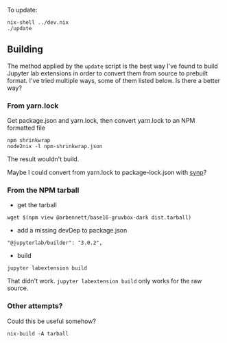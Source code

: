 To update:

```
nix-shell ../dev.nix
./update
```

## Building

The method applied by the `update` script is the best way I've found to build
Jupyter lab extensions in order to convert them from source to prebuilt format.
I've tried multiple ways, some of them listed below. Is there a better way?

### From yarn.lock

Get package.json and yarn.lock, then convert yarn.lock to an NPM formatted file

```
npm shrinkwrap
node2nix -l npm-shrinkwrap.json
```

The result wouldn't build.

Maybe I could convert from yarn.lock to package-lock.json with [synp](https://github.com/imsnif/synp)?

### From the NPM tarball

- get the tarball

```
wget $(npm view @arbennett/base16-gruvbox-dark dist.tarball)
```

- add a missing devDep to package.json

```
"@jupyterlab/builder": "3.0.2",
```

- build

```
jupyter labextension build
```

That didn't work. `jupyter labextension build` only works for the raw source.

### Other attempts?

Could this be useful somehow?

```
nix-build -A tarball
```
